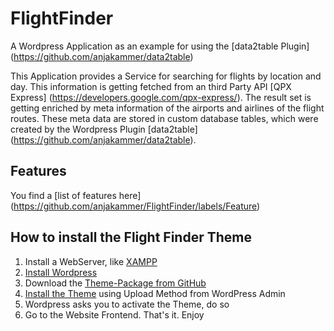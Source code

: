 # FlightFinder
A Wordpress Application as an example for using the [data2table Plugin] (https://github.com/anjakammer/data2table)

This Application provides a Service for searching for flights by location and day. 
This information is getting fetched from an third Party API [QPX Express] (https://developers.google.com/qpx-express/).
The result set is getting enriched by meta information of the airports and airlines of the flight routes.
These meta data are stored in custom database tables, which were created by the Wordpress Plugin [data2table] (https://github.com/anjakammer/data2table).

## Features
You find a [list of features here] (https://github.com/anjakammer/FlightFinder/labels/Feature)

## How to install the Flight Finder Theme
1. Install a WebServer, like [XAMPP](https://www.apachefriends.org/download.html)
2. [Install Wordpress](https://premium.wpmudev.org/blog/setting-up-xampp)
3. Download the [Theme-Package from GitHub](https://github.com/anjakammer/flightfinder/blob/master/flightfindertheme.zip)
4. [Install the Theme](http://www.wpbeginner.com/beginners-guide/how-to-install-a-wordpress-theme/) using Upload Method from WordPress Admin
5. Wordpress asks you to activate the Theme, do so
6. Go to the Website Frontend. That's it. Enjoy